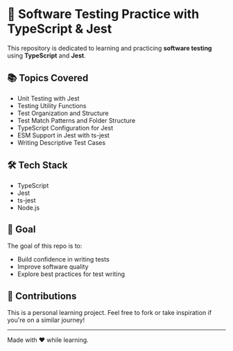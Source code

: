 # 🧪 Software Testing Practice with TypeScript & Jest

This repository is dedicated to learning and practicing **software testing** using **TypeScript** and **Jest**.

## 📚 Topics Covered

- Unit Testing with Jest
- Testing Utility Functions
- Test Organization and Structure
- Test Match Patterns and Folder Structure
- TypeScript Configuration for Jest
- ESM Support in Jest with ts-jest
- Writing Descriptive Test Cases

## 🛠️ Tech Stack

- TypeScript
- Jest
- ts-jest
- Node.js

## 🚀 Goal

The goal of this repo is to:

- Build confidence in writing tests
- Improve software quality
- Explore best practices for test writing

## 🤝 Contributions

This is a personal learning project. Feel free to fork or take inspiration if you're on a similar journey!

---

Made with ❤️ while learning.
